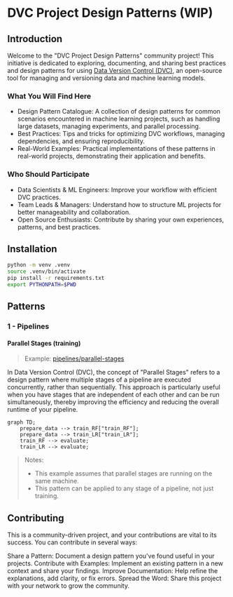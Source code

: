 # DVC Project Design Patterns (WIP)

## Introduction

Welcome to the "DVC Project Design Patterns" community project! This initiative is dedicated to exploring, documenting, and sharing best practices and design patterns for using [Data Version Control (DVC)](https://dvc.org/doc), an open-source tool for managing and versioning data and machine learning models.

### What You Will Find Here

- Design Pattern Catalogue: A collection of design patterns for common scenarios encountered in machine learning projects, such as handling large datasets, managing experiments, and parallel processing.
- Best Practices: Tips and tricks for optimizing DVC workflows, managing dependencies, and ensuring reproducibility.
- Real-World Examples: Practical implementations of these patterns in real-world projects, demonstrating their application and benefits.

### Who Should Participate

- Data Scientists & ML Engineers: Improve your workflow with efficient DVC practices.
- Team Leads & Managers: Understand how to structure ML projects for better manageability and collaboration.
- Open Source Enthusiasts: Contribute by sharing your own experiences, patterns, and best practices.

## Installation

```bash
python -m venv .venv
source .venv/bin/activate
pip install -r requirements.txt
export PYTHONPATH=$PWD
```

## Patterns

### 1 - Pipelines

#### Parallel Stages (training)

> Example: [pipelines/parallel-stages](pipelines/parallel-stages)

In Data Version Control (DVC), the concept of "Parallel Stages" refers to a design pattern where multiple stages of a pipeline are executed concurrently, rather than sequentially. This approach is particularly useful when you have stages that are independent of each other and can be run simultaneously, thereby improving the efficiency and reducing the overall runtime of your pipeline.

```mermaid
graph TD;
    prepare_data --> train_RF["train_RF"];
    prepare_data --> train_LR["train_LR"];
    train_RF --> evaluate;
    train_LR --> evaluate;
```

> Notes:
>
> - This example assumes that parallel stages are running on the same machine.
> - This pattern can be applied to any stage of a pipeline, not just training.

## Contributing

This is a community-driven project, and your contributions are vital to its success. You can contribute in several ways:

Share a Pattern: Document a design pattern you've found useful in your projects.
Contribute with Examples: Implement an existing pattern in a new context and share your findings.
Improve Documentation: Help refine the explanations, add clarity, or fix errors.
Spread the Word: Share this project with your network to grow the community.
